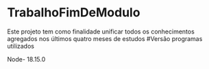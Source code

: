 # TrabalhoFimDeModulo
Este projeto tem como finalidade unificar todos os conhecimentos agregados nos últimos quatro meses de estudos
#Versão programas utilizados

Node- 18.15.0
